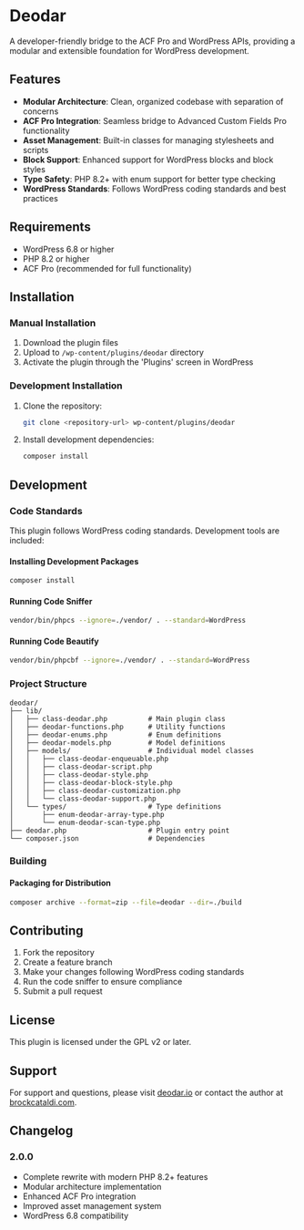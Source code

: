 # Deodar

A developer-friendly bridge to the ACF Pro and WordPress APIs, providing a modular and extensible foundation for WordPress development.

## Features

- **Modular Architecture**: Clean, organized codebase with separation of concerns
- **ACF Pro Integration**: Seamless bridge to Advanced Custom Fields Pro functionality
- **Asset Management**: Built-in classes for managing stylesheets and scripts
- **Block Support**: Enhanced support for WordPress blocks and block styles
- **Type Safety**: PHP 8.2+ with enum support for better type checking
- **WordPress Standards**: Follows WordPress coding standards and best practices

## Requirements

- WordPress 6.8 or higher
- PHP 8.2 or higher
- ACF Pro (recommended for full functionality)

## Installation

### Manual Installation

1. Download the plugin files
2. Upload to `/wp-content/plugins/deodar` directory
3. Activate the plugin through the 'Plugins' screen in WordPress

### Development Installation

1. Clone the repository:
   ```bash
   git clone <repository-url> wp-content/plugins/deodar
   ```

2. Install development dependencies:
   ```bash
   composer install
   ```

## Development

### Code Standards

This plugin follows WordPress coding standards. Development tools are included:

#### Installing Development Packages
```bash
composer install
```

#### Running Code Sniffer
```bash
vendor/bin/phpcs --ignore=./vendor/ . --standard=WordPress
```

#### Running Code Beautify
```bash
vendor/bin/phpcbf --ignore=./vendor/ . --standard=WordPress
```

### Project Structure

```
deodar/
├── lib/
│   ├── class-deodar.php          # Main plugin class
│   ├── deodar-functions.php      # Utility functions
│   ├── deodar-enums.php          # Enum definitions
│   ├── deodar-models.php         # Model definitions
│   ├── models/                   # Individual model classes
│   │   ├── class-deodar-enqueuable.php
│   │   ├── class-deodar-script.php
│   │   ├── class-deodar-style.php
│   │   ├── class-deodar-block-style.php
│   │   ├── class-deodar-customization.php
│   │   └── class-deodar-support.php
│   └── types/                    # Type definitions
│       ├── enum-deodar-array-type.php
│       └── enum-deodar-scan-type.php
├── deodar.php                    # Plugin entry point
└── composer.json                 # Dependencies
```

### Building

#### Packaging for Distribution
```bash
composer archive --format=zip --file=deodar --dir=./build
```

## Contributing

1. Fork the repository
2. Create a feature branch
3. Make your changes following WordPress coding standards
4. Run the code sniffer to ensure compliance
5. Submit a pull request

## License

This plugin is licensed under the GPL v2 or later.

## Support

For support and questions, please visit [deodar.io](https://deodar.io) or contact the author at [brockcataldi.com](https://brockcataldi.com).

## Changelog

### 2.0.0
- Complete rewrite with modern PHP 8.2+ features
- Modular architecture implementation
- Enhanced ACF Pro integration
- Improved asset management system
- WordPress 6.8 compatibility